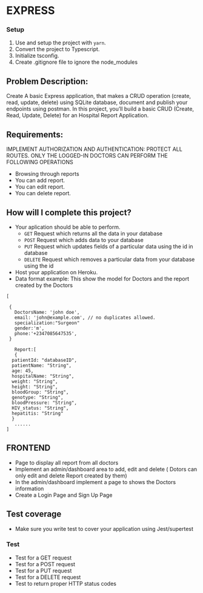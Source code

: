 # EXPRESS

### Setup

1. Use and setup the project with `yarn`.
2. Convert the project to Typescript.
3. Initialize tsconfig.
4. Create .gitignore file to ignore the node_modules
## Problem Description:

Create A basic Express application, that makes a CRUD operation (create, read, update, delete) using SQLite database, document and publish your endpoints using postman.
In this project, you’ll build a basic CRUD (Create, Read, Update, Delete) for an Hospital Report Application.

## Requirements:

IMPLEMENT AUTHORIZATION AND AUTHENTICATION: PROTECT ALL ROUTES. ONLY THE LOGGED-IN DOCTORS CAN PERFORM THE FOLLOWING OPERATIONS
- Browsing through reports
- You can add report.
- You can edit report.
- You can delete report.



## How will I complete this project?

- Your aplication should be able to perform.
  - `GET` Request which returns all the data in your database
  - `POST` Request which adds data to your database
  - `PUT` Request which updates fields of a particular data using the id in database
  - `DELETE` Request which removes a particular data from your database using the id
- Host your application on Heroku.
- Data format example: This show the model for Doctors and the report created by the Doctors

```
[

 {
   DoctorsName: 'john doe',
   email: 'john@example.com', // no duplicates allowed.
   specialization:"Surgeon"
   gender:'m',
   phone:'+2347085647535',
 }
 
   Report:[
   {
  patientId: "databaseID",
  patientName: "String",
  age: 45,
  hospitalName: "String",
  weight: "String",
  height: "String",
  bloodGroup: "String",
  genotype: "String",
  bloodPressure: "String",
  HIV_status: "String",
  hepatitis: "String"
  }
   ......
]
```

## FRONTEND

- Page to display all report from all doctors
- Implement an admin/dashboard area to add, edit and delete ( Dotors can only edit and delete Report created by them)
- In the admin/dashboard implement a page to shows the Doctors information
- Create a Login Page and Sign Up Page

## Test coverage

- Make sure you write test to cover your application using Jest/supertest

### Test

- Test for a GET request
- Test for a POST request
- Test for a PUT request
- Test for a DELETE request
- Test to return proper HTTP status codes
